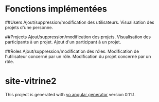 # Fonctions implémentées

##Users
Ajout/suppression/modification des utilisateurs.
Visualisation des projets d'une personne.

##Projects
Ajout/suppression/modification des projets.
Visualisation des participants à un projet.
Ajout d'un participant à un projet.

##Roles
Ajout/suppression/modification des rôles.
Modification de l'utilisateur concerné par un rôle.
Modification du projet concerné par un rôle.

# site-vitrine2

This project is generated with [yo angular generator](https://github.com/yeoman/generator-angular)
version 0.11.1.
